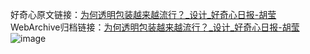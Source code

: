 好奇心原文链接：[为何透明包装越来越流行？_设计_好奇心日报-胡莹](https://www.qdaily.com/articles/1890.html)
WebArchive归档链接：[为何透明包装越来越流行？_设计_好奇心日报-胡莹](http://web.archive.org/web/20190623150105/https://www.qdaily.com/articles/1890.html)
![image](http://ww3.sinaimg.cn/large/007d5XDply1g3v4l8m7egj30u03d4hdt)